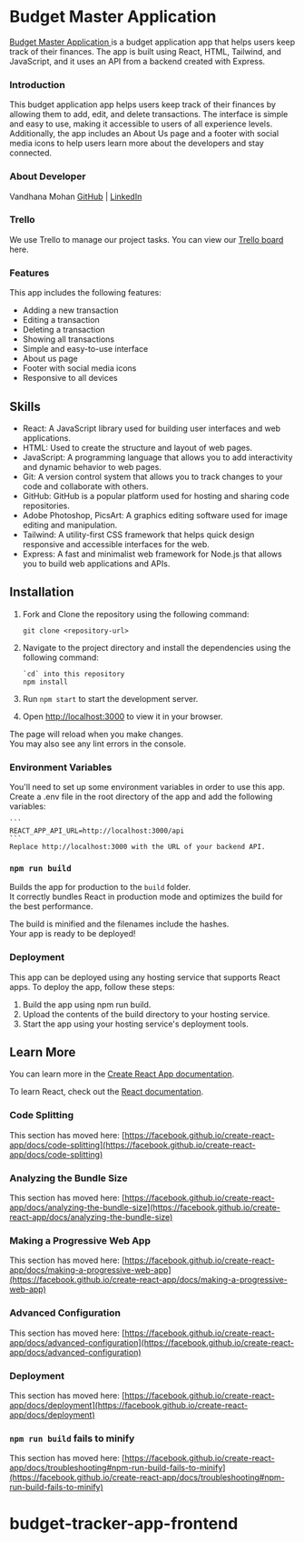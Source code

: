# Budget Master Application

[Budget Master Application ](https://budget-master-app.netlify.app/) is a budget application app that helps users keep track of their finances. The app is built using React, HTML, Tailwind, and JavaScript, and it uses an API from a backend created with Express.

### Introduction
This budget application app helps users keep track of their finances by allowing them to add, edit, and delete transactions. The interface is simple and easy to use, making it accessible to users of all experience levels. Additionally, the app includes an About Us page and a footer with social media icons to help users learn more about the developers and stay connected.

### About Developer 

Vandhana Mohan  [GitHub](https://github.com/Vandhana-Mohan) | [LinkedIn](https://www.linkedin.com/in/vandhanamohan/)

### Trello

We use Trello to manage our project tasks. 
You can view our [Trello board](https://trello.com/invite/b/aPBAsXLu/ATTI95e66bf9a94bda363eef290bb0bab0ddDDF29B80/budgeting-app) here.

### Features

This app includes the following features:

- Adding a new transaction
- Editing a transaction
- Deleting a transaction
- Showing all transactions
- Simple and easy-to-use interface
- About us page
- Footer with social media icons
- Responsive to all devices

## Skills
- React: A JavaScript library used for building user interfaces and web applications.
- HTML: Used to create the structure and layout of web pages.
- JavaScript: A programming language that allows you to add interactivity and dynamic behavior to web pages.
- Git: A version control system that allows you to track changes to your code and collaborate with others.
- GitHub: GitHub is a popular platform used for hosting and sharing code repositories.
- Adobe Photoshop, PicsArt: A graphics editing software used for image editing and manipulation.
- Tailwind: A utility-first CSS framework that helps quick design responsive and accessible interfaces for the web.
- Express: A fast and minimalist web framework for Node.js that allows you to build web applications and APIs.

## Installation

1. Fork and Clone the repository using the following command:

   ```
   git clone <repository-url>

   ```
2. Navigate to the project directory and install the dependencies using the following command:

   ```
   `cd` into this repository
   npm install

   ```
3. Run  `npm start` to start the development server.


4. Open [http://localhost:3000](http://localhost:3000) to view it in your browser.

The page will reload when you make changes.\
You may also see any lint errors in the console.

### Environment Variables

You'll need to set up some environment variables in order to use this app. Create a .env file in the root directory of the app and add the following variables:

    ```
    REACT_APP_API_URL=http://localhost:3000/api
    ```
    Replace http://localhost:3000 with the URL of your backend API.

### `npm run build`

Builds the app for production to the `build` folder.\
It correctly bundles React in production mode and optimizes the build for the best performance.

The build is minified and the filenames include the hashes.\
Your app is ready to be deployed!

### Deployment

This app can be deployed using any hosting service that supports React apps. To deploy the app, follow these steps:

1. Build the app using npm run build.
2. Upload the contents of the build directory to your hosting service.
3. Start the app using your hosting service's deployment tools.


## Learn More

You can learn more in the [Create React App documentation](https://facebook.github.io/create-react-app/docs/getting-started).

To learn React, check out the [React documentation](https://reactjs.org/).

### Code Splitting

This section has moved here: [https://facebook.github.io/create-react-app/docs/code-splitting](https://facebook.github.io/create-react-app/docs/code-splitting)

### Analyzing the Bundle Size

This section has moved here: [https://facebook.github.io/create-react-app/docs/analyzing-the-bundle-size](https://facebook.github.io/create-react-app/docs/analyzing-the-bundle-size)

### Making a Progressive Web App

This section has moved here: [https://facebook.github.io/create-react-app/docs/making-a-progressive-web-app](https://facebook.github.io/create-react-app/docs/making-a-progressive-web-app)

### Advanced Configuration

This section has moved here: [https://facebook.github.io/create-react-app/docs/advanced-configuration](https://facebook.github.io/create-react-app/docs/advanced-configuration)

### Deployment

This section has moved here: [https://facebook.github.io/create-react-app/docs/deployment](https://facebook.github.io/create-react-app/docs/deployment)

### `npm run build` fails to minify

This section has moved here: [https://facebook.github.io/create-react-app/docs/troubleshooting#npm-run-build-fails-to-minify](https://facebook.github.io/create-react-app/docs/troubleshooting#npm-run-build-fails-to-minify)
# budget-tracker-app-frontend
